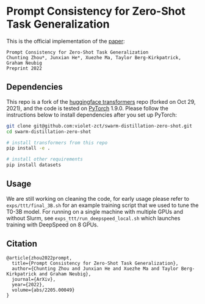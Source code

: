 # Prompt Consistency for Zero-Shot Task Generalization
This is the official implementation of the [paper](https://arxiv.org/abs/2205.00049):

```
Prompt Consistency for Zero-Shot Task Generalization
Chunting Zhou*, Junxian He*, Xuezhe Ma, Taylor Berg-Kirkpatrick, Graham Neubig
Preprint 2022
```

## Dependencies

This repo is a fork of the [huggingface transformers](https://github.com/huggingface/transformers) repo (forked on Oct 29, 2021), and the code is tested on [PyTorch](https://pytorch.org) 1.9.0. Please follow the instructions below to install dependencies after you set up PyTorch:

```bash
git clone git@github.com:violet-zct/swarm-distillation-zero-shot.git
cd swarm-distillation-zero-shot

# install transformers from this repo
pip install -e .

# install other requirements
pip install datasets
```

## Usage
We are still working on cleaning the code, for early usage please refer to `exps/ttt/final_3B.sh` for an example training script that we used to tune the T0-3B model.
For running on a single machine with multiple GPUs and without Slurm, see
`exps_ttt/run_deepspeed_local.sh` which launches training with DeepSpeed on 8
GPUs.

## Citation

```
@article{zhou2022prompt,
  title={Prompt Consistency for Zero-Shot Task Generalization},
  author={Chunting Zhou and Junxian He and Xuezhe Ma and Taylor Berg-Kirkpatrick and Graham Neubig},
  journal={ArXiv},
  year={2022},
  volume={abs/2205.00049}
}
```